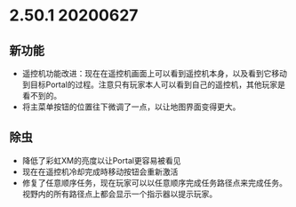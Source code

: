 # 2.50.1 20200627

## 新功能

- 遥控机功能改进：现在在遥控机画面上可以看到遥控机本身，以及看到它移动到目标Portal的过程。注意只有玩家本人可以看到自己的遥控机，其他玩家是看不到的。
- 将主菜单按钮的位置往下微调了一点，以让地图界面变得更大。

## 除虫

- 降低了彩虹XM的亮度以让Portal更容易被看见
- 现在在遥控机冷却完成時移动按钮会重新激活
- 修复了任意顺序任务，现在玩家可以以任意顺序完成任务路径点来完成任务。视野内的所有路径点上都会显示一个指示器以提示玩家。
